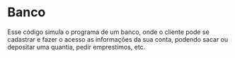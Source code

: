 # Banco

Esse código simula o programa de um banco, onde o cliente pode se cadastrar 
e fazer o acesso as informações da sua conta, podendo sacar ou depositar uma 
quantia, pedir emprestimos, etc.
